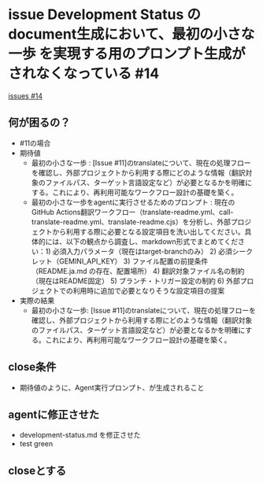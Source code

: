 # issue Development Status のdocument生成において、最初の小さな一歩 を実現する用のプロンプト生成がされなくなっている #14
[issues #14](https://github.com/cat2151/github-actions/issues/14)

## 何が困るの？
- #11の場合
- 期待値
    - 最初の小さな一歩 : [Issue #11]のtranslateについて、現在の処理フローを確認し、外部プロジェクトから利用する際にどのような情報（翻訳対象のファイルパス、ターゲット言語設定など）が必要となるかを明確にする。これにより、再利用可能なワークフロー設計の基礎を築く。
    - 最初の小さな一歩をagentに実行させるためのプロンプト : 現在のGitHub Actions翻訳ワークフロー（translate-readme.yml、call-translate-readme.yml、translate-readme.cjs）を分析し、外部プロジェクトから利用する際に必要となる設定項目を洗い出してください。具体的には、以下の観点から調査し、markdown形式でまとめてください：1) 必須入力パラメータ（現在はtarget-branchのみ） 2) 必須シークレット（GEMINI_API_KEY） 3) ファイル配置の前提条件（README.ja.md の存在、配置場所） 4) 翻訳対象ファイル名の制約（現在はREADME固定） 5) ブランチ・トリガー設定の制約 6) 外部プロジェクトでの利用時に追加で必要となりそうな設定項目の提案
- 実際の結果
    - 最初の小さな一歩: [Issue #11]のtranslateについて、現在の処理フローを確認し、外部プロジェクトから利用する際にどのような情報（翻訳対象のファイルパス、ターゲット言語設定など）が必要となるかを明確にする。これにより、再利用可能なワークフロー設計の基礎を築く。

## close条件
- 期待値のように、Agent実行プロンプト、が生成されること

## agentに修正させた
- development-status.md を修正させた
- test green

## closeとする
